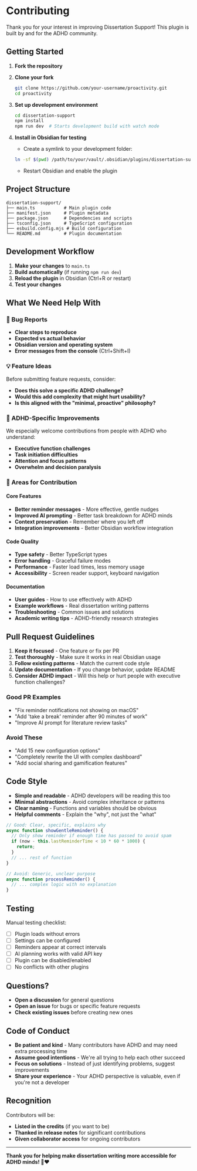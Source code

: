 # Contributing

Thank you for your interest in improving Dissertation Support! This plugin is built by and for the ADHD community.

## Getting Started

1. **Fork the repository**
2. **Clone your fork**
   ```bash
   git clone https://github.com/your-username/proactivity.git
   cd proactivity
   ```

3. **Set up development environment**
   ```bash
   cd dissertation-support
   npm install
   npm run dev  # Starts development build with watch mode
   ```

4. **Install in Obsidian for testing**
   - Create a symlink to your development folder:
   ```bash
   ln -sf $(pwd) /path/to/your/vault/.obsidian/plugins/dissertation-support
   ```
   - Restart Obsidian and enable the plugin

## Project Structure

```
dissertation-support/
├── main.ts           # Main plugin code
├── manifest.json     # Plugin metadata
├── package.json      # Dependencies and scripts
├── tsconfig.json     # TypeScript configuration
├── esbuild.config.mjs # Build configuration
└── README.md         # Plugin documentation
```

## Development Workflow

1. **Make your changes** to `main.ts`
2. **Build automatically** (if running `npm run dev`)
3. **Reload the plugin** in Obsidian (Ctrl+R or restart)
4. **Test your changes**

## What We Need Help With

### 🐛 Bug Reports
- **Clear steps to reproduce**
- **Expected vs actual behavior**
- **Obsidian version and operating system**
- **Error messages from the console** (Ctrl+Shift+I)

### 💡 Feature Ideas
Before submitting feature requests, consider:
- **Does this solve a specific ADHD challenge?**
- **Would this add complexity that might hurt usability?**
- **Is this aligned with the "minimal, proactive" philosophy?**

### 🧠 ADHD-Specific Improvements
We especially welcome contributions from people with ADHD who understand:
- **Executive function challenges**
- **Task initiation difficulties**
- **Attention and focus patterns**
- **Overwhelm and decision paralysis**

### 📝 Areas for Contribution

#### Core Features
- **Better reminder messages** - More effective, gentle nudges
- **Improved AI prompting** - Better task breakdown for ADHD minds
- **Context preservation** - Remember where you left off
- **Integration improvements** - Better Obsidian workflow integration

#### Code Quality
- **Type safety** - Better TypeScript types
- **Error handling** - Graceful failure modes
- **Performance** - Faster load times, less memory usage
- **Accessibility** - Screen reader support, keyboard navigation

#### Documentation
- **User guides** - How to use effectively with ADHD
- **Example workflows** - Real dissertation writing patterns
- **Troubleshooting** - Common issues and solutions
- **Academic writing tips** - ADHD-friendly research strategies

## Pull Request Guidelines

1. **Keep it focused** - One feature or fix per PR
2. **Test thoroughly** - Make sure it works in real Obsidian usage
3. **Follow existing patterns** - Match the current code style
4. **Update documentation** - If you change behavior, update README
5. **Consider ADHD impact** - Will this help or hurt people with executive function challenges?

### Good PR Examples
- "Fix reminder notifications not showing on macOS"
- "Add 'take a break' reminder after 90 minutes of work"
- "Improve AI prompt for literature review tasks"

### Avoid These
- "Add 15 new configuration options"
- "Completely rewrite the UI with complex dashboard"
- "Add social sharing and gamification features"

## Code Style

- **Simple and readable** - ADHD developers will be reading this too
- **Minimal abstractions** - Avoid complex inheritance or patterns
- **Clear naming** - Functions and variables should be obvious
- **Helpful comments** - Explain the "why", not just the "what"

```typescript
// Good: Clear, specific, explains why
async function showGentleReminder() {
  // Only show reminder if enough time has passed to avoid spam
  if (now - this.lastReminderTime < 10 * 60 * 1000) {
    return;
  }
  // ... rest of function
}

// Avoid: Generic, unclear purpose
async function processReminder() {
  // ... complex logic with no explanation
}
```

## Testing

Manual testing checklist:
- [ ] Plugin loads without errors
- [ ] Settings can be configured
- [ ] Reminders appear at correct intervals
- [ ] AI planning works with valid API key
- [ ] Plugin can be disabled/enabled
- [ ] No conflicts with other plugins

## Questions?

- **Open a discussion** for general questions
- **Open an issue** for bugs or specific feature requests
- **Check existing issues** before creating new ones

## Code of Conduct

- **Be patient and kind** - Many contributors have ADHD and may need extra processing time
- **Assume good intentions** - We're all trying to help each other succeed
- **Focus on solutions** - Instead of just identifying problems, suggest improvements
- **Share your experience** - Your ADHD perspective is valuable, even if you're not a developer

## Recognition

Contributors will be:
- **Listed in the credits** (if you want to be)
- **Thanked in release notes** for significant contributions
- **Given collaborator access** for ongoing contributors

---

**Thank you for helping make dissertation writing more accessible for ADHD minds! 🧠❤️**